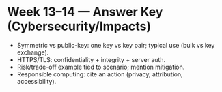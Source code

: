 # Week 13–14 — Answer Key (Cybersecurity/Impacts)

- Symmetric vs public-key: one key vs key pair; typical use (bulk vs key exchange).
- HTTPS/TLS: confidentiality + integrity + server auth.
- Risk/trade-off example tied to scenario; mention mitigation.
- Responsible computing: cite an action (privacy, attribution, accessibility).
